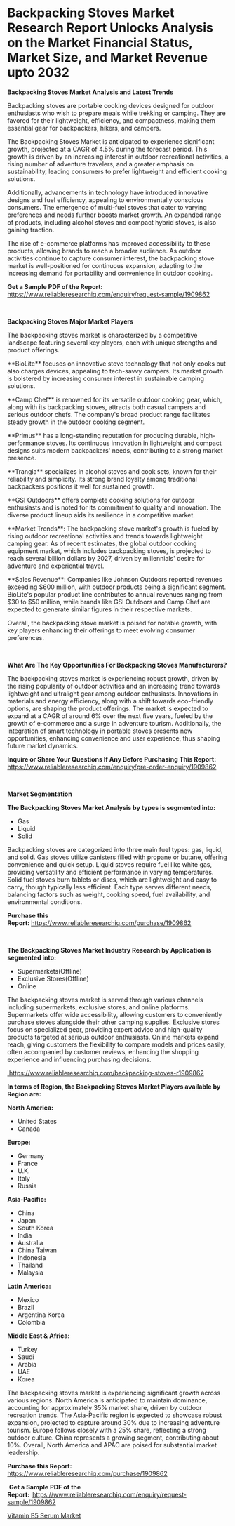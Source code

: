 <p><h1>Backpacking Stoves Market Research Report Unlocks Analysis on the Market Financial Status, Market Size, and Market Revenue upto 2032</h1></p><p><strong>Backpacking Stoves Market Analysis and Latest Trends</strong></p>
<p><p>Backpacking stoves are portable cooking devices designed for outdoor enthusiasts who wish to prepare meals while trekking or camping. They are favored for their lightweight, efficiency, and compactness, making them essential gear for backpackers, hikers, and campers. </p><p>The Backpacking Stoves Market is anticipated to experience significant growth, projected at a CAGR of 4.5% during the forecast period. This growth is driven by an increasing interest in outdoor recreational activities, a rising number of adventure travelers, and a greater emphasis on sustainability, leading consumers to prefer lightweight and efficient cooking solutions. </p><p>Additionally, advancements in technology have introduced innovative designs and fuel efficiency, appealing to environmentally conscious consumers. The emergence of multi-fuel stoves that cater to varying preferences and needs further boosts market growth. An expanded range of products, including alcohol stoves and compact hybrid stoves, is also gaining traction. </p><p>The rise of e-commerce platforms has improved accessibility to these products, allowing brands to reach a broader audience. As outdoor activities continue to capture consumer interest, the backpacking stove market is well-positioned for continuous expansion, adapting to the increasing demand for portability and convenience in outdoor cooking.</p></p>
<p><strong>Get a Sample PDF of the Report:&nbsp;</strong> <a href="https://www.reliableresearchiq.com/enquiry/request-sample/1909862?utm_campaign=2188&utm_medium=2&utm_source=Github&utm_content=ia&utm_term=08022025&utm_id=backpacking-stoves">https://www.reliableresearchiq.com/enquiry/request-sample/1909862</a></p>
<p>&nbsp;</p>
<p><strong>Backpacking Stoves Major Market Players</strong></p>
<p><p>The backpacking stoves market is characterized by a competitive landscape featuring several key players, each with unique strengths and product offerings. </p><p>**BioLite** focuses on innovative stove technology that not only cooks but also charges devices, appealing to tech-savvy campers. Its market growth is bolstered by increasing consumer interest in sustainable camping solutions. </p><p>**Camp Chef** is renowned for its versatile outdoor cooking gear, which, along with its backpacking stoves, attracts both casual campers and serious outdoor chefs. The company's broad product range facilitates steady growth in the outdoor cooking segment.</p><p>**Primus** has a long-standing reputation for producing durable, high-performance stoves. Its continuous innovation in lightweight and compact designs suits modern backpackers' needs, contributing to a strong market presence.</p><p>**Trangia** specializes in alcohol stoves and cook sets, known for their reliability and simplicity. Its strong brand loyalty among traditional backpackers positions it well for sustained growth.</p><p>**GSI Outdoors** offers complete cooking solutions for outdoor enthusiasts and is noted for its commitment to quality and innovation. The diverse product lineup aids its resilience in a competitive market.</p><p>**Market Trends**: The backpacking stove market's growth is fueled by rising outdoor recreational activities and trends towards lightweight camping gear. As of recent estimates, the global outdoor cooking equipment market, which includes backpacking stoves, is projected to reach several billion dollars by 2027, driven by millennials' desire for adventure and experiential travel.</p><p>**Sales Revenue**: Companies like Johnson Outdoors reported revenues exceeding $600 million, with outdoor products being a significant segment. BioLite's popular product line contributes to annual revenues ranging from $30 to $50 million, while brands like GSI Outdoors and Camp Chef are expected to generate similar figures in their respective markets. </p><p>Overall, the backpacking stove market is poised for notable growth, with key players enhancing their offerings to meet evolving consumer preferences.</p></p>
<p>&nbsp;</p>
<p><strong>What Are The Key Opportunities For Backpacking Stoves Manufacturers?</strong></p>
<p><p>The backpacking stoves market is experiencing robust growth, driven by the rising popularity of outdoor activities and an increasing trend towards lightweight and ultralight gear among outdoor enthusiasts. Innovations in materials and energy efficiency, along with a shift towards eco-friendly options, are shaping the product offerings. The market is expected to expand at a CAGR of around 6% over the next five years, fueled by the growth of e-commerce and a surge in adventure tourism. Additionally, the integration of smart technology in portable stoves presents new opportunities, enhancing convenience and user experience, thus shaping future market dynamics.</p></p>
<p><strong>Inquire or Share Your Questions If Any Before Purchasing This Report:</strong> <a href="https://www.reliableresearchiq.com/enquiry/pre-order-enquiry/1909862?utm_campaign=2188&utm_medium=2&utm_source=Github&utm_content=ia&utm_term=08022025&utm_id=backpacking-stoves">https://www.reliableresearchiq.com/enquiry/pre-order-enquiry/1909862</a></p>
<p>&nbsp;</p>
<p><strong>Market Segmentation</strong></p>
<p><strong>The Backpacking Stoves Market Analysis by types is segmented into:</strong></p>
<p><ul><li>Gas</li><li>Liquid</li><li>Solid</li></ul></p>
<p><p>Backpacking stoves are categorized into three main fuel types: gas, liquid, and solid. Gas stoves utilize canisters filled with propane or butane, offering convenience and quick setup. Liquid stoves require fuel like white gas, providing versatility and efficient performance in varying temperatures. Solid fuel stoves burn tablets or discs, which are lightweight and easy to carry, though typically less efficient. Each type serves different needs, balancing factors such as weight, cooking speed, fuel availability, and environmental conditions.</p></p>
<p><strong>Purchase this Report:&nbsp;</strong><a href="https://www.reliableresearchiq.com/purchase/1909862?utm_campaign=2188&utm_medium=2&utm_source=Github&utm_content=ia&utm_term=08022025&utm_id=backpacking-stoves">https://www.reliableresearchiq.com/purchase/1909862</a></p>
<p>&nbsp;</p>
<p><strong>The Backpacking Stoves Market Industry Research by Application is segmented into:</strong></p>
<p><ul><li>Supermarkets(Offline)</li><li>Exclusive Stores(Offline)</li><li>Online</li></ul></p>
<p><p>The backpacking stoves market is served through various channels including supermarkets, exclusive stores, and online platforms. Supermarkets offer wide accessibility, allowing customers to conveniently purchase stoves alongside their other camping supplies. Exclusive stores focus on specialized gear, providing expert advice and high-quality products targeted at serious outdoor enthusiasts. Online markets expand reach, giving customers the flexibility to compare models and prices easily, often accompanied by customer reviews, enhancing the shopping experience and influencing purchasing decisions.</p></p>
<p><a href="https://www.reliableresearchiq.com/backpacking-stoves-r1909862?utm_campaign=2188&utm_medium=2&utm_source=Github&utm_content=ia&utm_term=08022025&utm_id=backpacking-stoves">&nbsp;https://www.reliableresearchiq.com/backpacking-stoves-r1909862</a></p>
<p><strong>In terms of Region, the Backpacking Stoves Market Players available by Region are:</strong></p>
<p>
    <p> <strong> North America: </strong>
        <ul>
            <li>United States</li>
            <li>Canada</li>
        </ul>
        </p> 
    <p> <strong> Europe: </strong>
        <ul>
            <li>Germany</li>
            <li>France</li>
            <li>U.K.</li>
            <li>Italy</li>
            <li>Russia</li>
        </ul>
        </p> 
    <p> <strong> Asia-Pacific: </strong>
        <ul>
            <li>China</li>
            <li>Japan</li>
            <li>South Korea</li>
            <li>India</li>
            <li>Australia</li>
            <li>China Taiwan</li>
            <li>Indonesia</li>
            <li>Thailand</li>
            <li>Malaysia</li>
        </ul>
        </p> 
    <p> <strong> Latin America: </strong>
        <ul>
            <li>Mexico</li>
            <li>Brazil</li>
            <li>Argentina Korea</li>
            <li>Colombia</li>
        </ul>
        </p> 
    <p> <strong> Middle East & Africa: </strong>
        <ul>
            <li>Turkey</li>
            <li>Saudi</li>
            <li>Arabia</li>
            <li>UAE</li>
            <li>Korea</li>
        </ul>
    </p>
    </p>
<p><p>The backpacking stoves market is experiencing significant growth across various regions. North America is anticipated to maintain dominance, accounting for approximately 35% market share, driven by outdoor recreation trends. The Asia-Pacific region is expected to showcase robust expansion, projected to capture around 30% due to increasing adventure tourism. Europe follows closely with a 25% share, reflecting a strong outdoor culture. China represents a growing segment, contributing about 10%. Overall, North America and APAC are poised for substantial market leadership.</p></p>
<p><strong>Purchase this Report: </strong><a href="https://www.reliableresearchiq.com/purchase/1909862?utm_campaign=2188&utm_medium=2&utm_source=Github&utm_content=ia&utm_term=08022025&utm_id=backpacking-stoves">https://www.reliableresearchiq.com/purchase/1909862</a></p>
<p>&nbsp;<strong>Get a Sample PDF of the Report:&nbsp;&nbsp;</strong><a href="https://www.reliableresearchiq.com/enquiry/request-sample/1909862?utm_campaign=2188&utm_medium=2&utm_source=Github&utm_content=ia&utm_term=08022025&utm_id=backpacking-stoves">https://www.reliableresearchiq.com/enquiry/request-sample/1909862</a></p>
<p><strong></strong></p>
<p><p><a href="https://github.com/FosterFahey91/Market-Research-Report-List-1/blob/main/vitamin-b5-serum-market.md?utm_campaign=2188&utm_medium=2&utm_source=Github&utm_content=ia&utm_term=08022025&utm_id=backpacking-stoves">Vitamin B5 Serum Market</a></p></p>